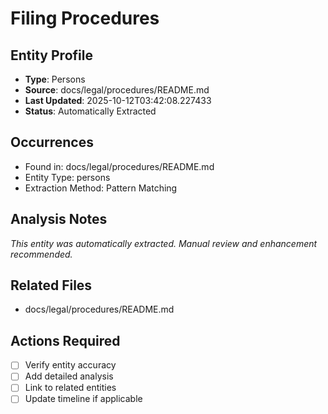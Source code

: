 # Filing Procedures

## Entity Profile
- **Type**: Persons
- **Source**: docs/legal/procedures/README.md
- **Last Updated**: 2025-10-12T03:42:08.227433
- **Status**: Automatically Extracted

## Occurrences
- Found in: docs/legal/procedures/README.md
- Entity Type: persons
- Extraction Method: Pattern Matching

## Analysis Notes
*This entity was automatically extracted. Manual review and enhancement recommended.*

## Related Files
- docs/legal/procedures/README.md

## Actions Required
- [ ] Verify entity accuracy
- [ ] Add detailed analysis
- [ ] Link to related entities
- [ ] Update timeline if applicable
